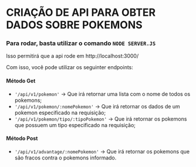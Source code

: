 # CRIAÇÃO DE API PARA OBTER DADOS SOBRE POKEMONS

### Para rodar, basta utilizar o comando `NODE SERVER.JS`
Isso permitirá que a api rode em http://localhost:3000/

Com isso, você pode utilizar os seguinter endpoints:
#### Método Get
* `'/api/v1/pokemon'` -> Que irá retornar uma lista com o nome de todos os pokemons;
* `'/api/v1/pokemon/:nomePokemon'` -> Que irá retornar os dados de um pokemon especificado na requisição;
* `'/api/v1/pokemon/tipo/:tipoPokemon'` -> Que irá retornar os pokemons que possuem um tipo especificado na requisição;

#### Método Post
* `'/api/v1/advantage/:nomePokemon'` -> Que irá retornar os pokemons que são fracos contra o pokemons informado.
